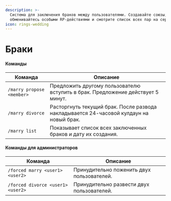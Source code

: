 ```yaml
---
description: >-
  Система для заключения браков между пользователями. Создавайте союзы,
  обменивайтесь особыми RP-действиями и смотрите список всех пар на сервере.
icon: rings-wedding
---
```


# Браки

#### Команды

| Команда                   | Описание                                                                                |
| ------------------------- | --------------------------------------------------------------------------------------- |
| `/marry propose <member>` | Предложить другому пользователю вступить в брак. Предложение действует 5 минут.         |
| `/marry divorce`          | Расторгнуть текущий брак. После развода накладывается 24-часовой кулдаун на новый брак. |
| `/marry list`             | Показывает список всех заключенных браков и дату их создания.                           |

#### Команды для администраторов

| Команда                           | Описание                                   |
| --------------------------------- | ------------------------------------------ |
| `/forced marry <user1> <user2>`   | Принудительно поженить двух пользователей. |
| `/forced divorce <user1> <user2>` | Принудительно развести двух пользователей. |
